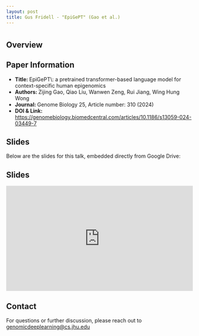 ```yaml
---
layout: post
title: Gus Fridell - "EpiGePT" (Gao et al.)
---
```

<h1></h1>

<h2>Overview</h2>
<p>
</p>

<h2>Paper Information</h2>
<ul>
  <li><strong>Title: </strong>EpiGePT\: a pretrained transformer-based language model for context-specific human epigenomics</li>
  <li><strong>Authors: </strong>Zijing Gao, Qiao Liu, Wanwen Zeng, Rui Jiang, Wing Hung Wong</li>
  <li><strong>Journal: </strong>Genome Biology 25, Article number: 310 (2024)</li>
  <li><strong>DOI & Link: </strong><a href="https://genomebiology.biomedcentral.com/articles/10.1186/s13059-024-03449-7" target="_blank">https://genomebiology.biomedcentral.com/articles/10.1186/s13059-024-03449-7</a></li>
</ul>

<h2>Slides</h2>
<p>Below are the slides for this talk, embedded directly from Google Drive:</p>
<h2>Slides</h2>
<div class="iframe-container" style="position: relative; padding-bottom: 56.25%; height: 0; overflow: hidden;">
  <iframe
    src="https://drive.google.com/file/d/1EhQi7wRWUuKUJV9vI3UKlxIjirXTg2OZ/preview"
    width="100%"
    height="100%"
    style="position: absolute; top: 0; left: 0;"
    frameborder="0"
    allowfullscreen>
  </iframe>
</div>

<h2>Contact</h2>
<p>
  For questions or further discussion, please reach out to <a href="genomicdeeplearning@cs.jhu.edu">genomicdeeplearning@cs.jhu.edu</a>
</p>
